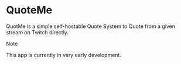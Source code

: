 # QuoteMe
QuotMe is a simple self-hostable Quote System to Quote from a given stream on Twitch directly.

> [!NOTE]  
> This app is currently in very early development.